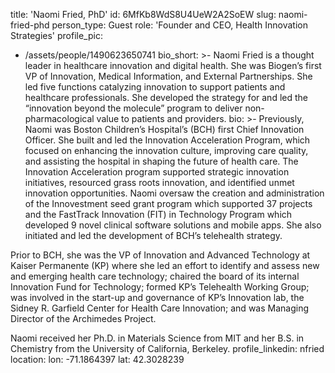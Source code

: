 title: 'Naomi Fried, PhD'
id: 6MfKb8WdS8U4UeW2A2SoEW
slug: naomi-fried-phd
person_type: Guest
role: 'Founder and CEO, Health Innovation Strategies'
profile_pic:
  - /assets/people/1490623650741
bio_short: >-
  Naomi Fried is a thought leader in healthcare innovation and digital health.
  She was Biogen’s first VP of Innovation, Medical Information, and External
  Partnerships. She led five functions catalyzing innovation to support patients
  and healthcare professionals. She developed the strategy for and led the
  “innovation beyond the molecule” program to deliver non-pharmacological value
  to patients and providers. 
bio: >-
  Previously, Naomi was Boston Children’s Hospital’s (BCH) first Chief
  Innovation Officer. She built and led the Innovation Acceleration Program,
  which focused on enhancing the innovation culture, improving care quality, and
  assisting the hospital in shaping the future of health care. The Innovation
  Acceleration program supported strategic innovation initiatives, resourced
  grass roots innovation, and identified unmet innovation opportunities. Naomi
  oversaw the creation and administration of the Innovestment seed grant program
  which supported 37 projects and the FastTrack Innovation (FIT) in Technology
  Program which developed 9 novel clinical software solutions and mobile apps.
  She also initiated and led the development of BCH’s telehealth strategy.


  Prior to BCH, she was the VP of Innovation and Advanced Technology at Kaiser
  Permanente (KP) where she led an effort to identify and assess new and
  emerging health care technology; chaired the board of its internal Innovation
  Fund for Technology; formed KP’s Telehealth Working Group; was involved in the
  start-up and governance of KP’s Innovation lab, the Sidney R. Garfield Center
  for Health Care Innovation; and was Managing Director of the Archimedes
  Project.


  Naomi received her Ph.D. in Materials Science from MIT and her B.S. in
  Chemistry from the University of California, Berkeley.
profile_linkedin: nfried
location:
  lon: -71.1864397
  lat: 42.3028239
